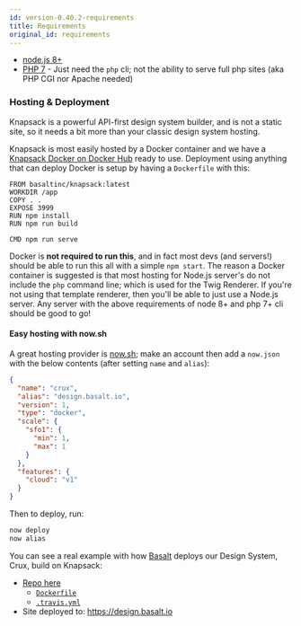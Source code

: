 ```yaml
---
id: version-0.40.2-requirements
title: Requirements
original_id: requirements
---
```


- [node.js 8+](https://nodejs.org/en)
- [PHP 7](http://php.net) - Just need the `php` cli; not the ability to serve full php sites (aka PHP CGI nor Apache needed)


### Hosting & Deployment

Knapsack is a powerful API-first design system builder, and is not a static site, so it needs a bit more than your classic design system hosting.

Knapsack is most easily hosted by a Docker container and we have a [Knapsack Docker on Docker Hub](https://hub.docker.com/r/basaltinc/knapsack) ready to use. Deployment using anything that can deploy Docker is setup by having a `Dockerfile` with this:

```
FROM basaltinc/knapsack:latest
WORKDIR /app
COPY . .
EXPOSE 3999
RUN npm install
RUN npm run build

CMD npm run serve
```

Docker is **not required to run this**, and in fact most devs (and servers!) should be able to run this all with a simple `npm start`. The reason a Docker container is suggested is that most hosting for Node.js server's do not include the `php` command line; which is used for the Twig Renderer. If you're not using that template renderer, then you'll be able to just use a Node.js server. Any server with the above requirements of node 8+ and php 7+ cli should be good to go!

#### Easy hosting with now.sh

A great hosting provider is [now.sh](https://zeit.co/now); make an account then add a `now.json` with the below contents (after setting `name` and `alias`):

```json
{
  "name": "crux",
  "alias": "design.basalt.io",
  "version": 1,
  "type": "docker",
  "scale": {
    "sfo1": {
      "min": 1,
      "max": 1
    }
  },
  "features": {
    "cloud": "v1"
  }
}
```

Then to deploy, run:

```bash
now deploy
now alias
```

You can see a real example with how [Basalt](https://basalt.io) deploys our Design System, Crux, build on Knapsack:

- [Repo here](https://github.com/basaltinc/crux/)
  - [`Dockerfile`](https://github.com/basaltinc/crux/blob/master/Dockerfile)
  - [`.travis.yml`](https://github.com/basaltinc/crux/blob/master/.travis.yml)
- Site deployed to: <https://design.basalt.io>
